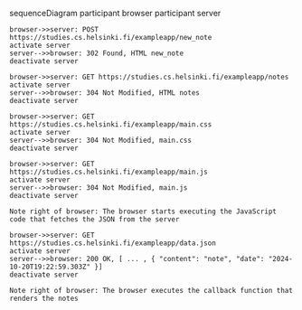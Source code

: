 sequenceDiagram
    participant browser
    participant server

    browser->>server: POST https://studies.cs.helsinki.fi/exampleapp/new_note
    activate server
    server-->>browser: 302 Found, HTML new_note
    deactivate server

    browser->>server: GET https://studies.cs.helsinki.fi/exampleapp/notes
    activate server
    server-->>browser: 304 Not Modified, HTML notes
    deactivate server

    browser->>server: GET https://studies.cs.helsinki.fi/exampleapp/main.css
    activate server
    server-->>browser: 304 Not Modified, main.css
    deactivate server

    browser->>server: GET https://studies.cs.helsinki.fi/exampleapp/main.js
    activate server
    server-->>browser: 304 Not Modified, main.js
    deactivate server

    Note right of browser: The browser starts executing the JavaScript code that fetches the JSON from the server

    browser->>server: GET https://studies.cs.helsinki.fi/exampleapp/data.json
    activate server
    server-->>browser: 200 OK, [ ... , { "content": "note", "date": "2024-10-20T19:22:59.303Z" }]
    deactivate server

    Note right of browser: The browser executes the callback function that renders the notes